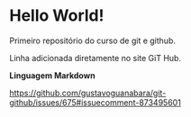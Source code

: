 # Hello World!

 Primeiro repositório do curso de git e github.

Linha adicionada diretamente no site GiT Hub.

**Linguagem Markdown**

https://github.com/gustavoguanabara/git-github/issues/675#issuecomment-873495601
